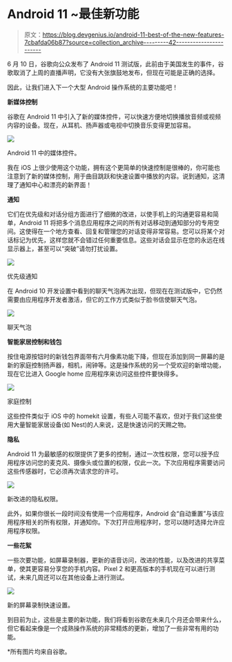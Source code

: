 # Android 11 ~最佳新功能

> 原文：<https://blog.devgenius.io/android-11-best-of-the-new-features-7cbafda06b87?source=collection_archive---------42----------------------->

6 月 10 日，谷歌向公众发布了 Android 11 测试版，此前由于美国发生的事件，谷歌取消了上周的直播声明，它没有大张旗鼓地发布，但现在可能是正确的选择。

因此，让我们进入下一个大型 Android 操作系统的主要功能吧！

**新媒体控制**

谷歌在 Android 11 中引入了新的媒体控件，可以快速方便地切换播放音频或视频内容的设备。现在，从耳机、扬声器或电视中切换音乐变得更加容易。

![](img/4bcbcd11e6877d58c8ab638146621eb4.png)

Android 11 中的媒体控件。

我在 iOS 上很少使用这个功能，拥有这个更简单的快速控制是很棒的，你可能也注意到了新的媒体控制，用于曲目跳跃和快速设置中播放的内容。说到通知，这清理了通知中心和漂亮的新界面！

**通知**

它们在优先级和对话分组方面进行了细微的改进，以使手机上的沟通更容易和简单，Android 11 将把多个消息应用程序之间的所有对话移动到通知部分的专用空间。这使得在一个地方查看、回复和管理您的对话变得非常容易。您可以将某个对话标记为优先，这样您就不会错过任何重要信息。这些对话会显示在您的永远在线显示器上，甚至可以“突破”请勿打扰设置。

![](img/d2bb0c0c857a34b1bb8c1dcf9111f11b.png)

优先级通知

在 Android 10 开发设置中看到的聊天气泡再次出现，但现在在测试版中，它仍然需要由应用程序开发者激活，但它的工作方式类似于脸书信使聊天气泡。

![](img/7b7d5abf46d103a43e371ec513e83803.png)

聊天气泡

**智能家居控制和钱包**

按住电源按钮时的新钱包界面带有六月像素功能下降，但现在添加到同一屏幕的是新的家庭控制扬声器，相机，闹钟等。这是操作系统的另一个受欢迎的新增功能，现在它比进入 Google home 应用程序来访问这些控件要快得多。

![](img/cc4a87ef03300419e1bc7ccf87499ce7.png)

家庭控制

这些控件类似于 iOS 中的 homekit 设置，有些人可能不喜欢，但对于我们这些使用大量智能家居设备(如 Nest)的人来说，这是快速访问的天赐之物。

**隐私**

Android 11 为最敏感的权限提供了更多的控制，通过一次性权限，您可以授予应用程序访问您的麦克风、摄像头或位置的权限，仅此一次。下次应用程序需要访问这些传感器时，它必须再次请求您的许可。

![](img/88c5791474650f11d85aca99e4c251a7.png)

新改进的隐私权限。

此外，如果你很长一段时间没有使用一个应用程序，Android 会“自动重置”与该应用程序相关的所有权限，并通知你。下次打开应用程序时，您可以随时选择允许应用程序权限。

**一些花絮**

一些次要功能，如屏幕录制器，更新的语音访问，改进的性能，以及改进的共享菜单，使其更容易分享您的手机内容。Pixel 2 和更高版本的手机现在可以进行测试，未来几周还可以在其他设备上进行测试。

![](img/c414c57f7c80b1d28e5ad3c2b4b59aa8.png)

新的屏幕录制快速设置。

到目前为止，这些是主要的新功能，我们将看到谷歌在未来几个月还会带来什么，但它看起来像是一个成熟操作系统的非常精炼的更新，增加了一些非常有用的功能。

*所有图片均来自谷歌。
